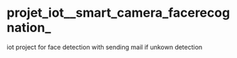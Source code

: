# projet_iot__smart_camera_facerecognation_
  iot project for face detection with sending mail if unkown detection
